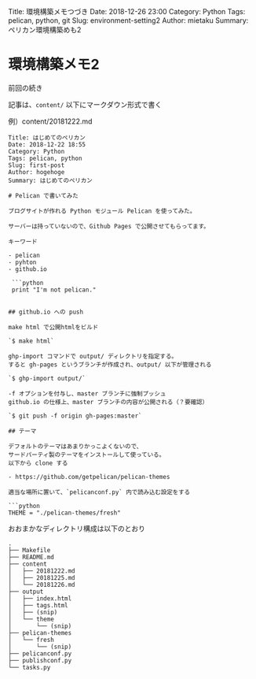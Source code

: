 Title: 環境構築メモつづき
Date: 2018-12-26 23:00
Category: Python
Tags: pelican, python, git
Slug: environment-setting2
Author: mietaku
Summary: ペリカン環境構築めも2

# 環境構築メモ2

前回の続き

記事は、`content/` 以下にマークダウン形式で書く

例）content/20181222.md

```
Title: はじめてのペリカン
Date: 2018-12-22 18:55
Category: Python
Tags: pelican, python
Slug: first-post
Author: hogehoge
Summary: はじめてのペリカン

# Pelican で書いてみた

ブログサイトが作れる Python モジュール Pelican を使ってみた。

サーバーは持っていないので、Github Pages で公開させてもらってます。

キーワード

- pelican
- pyhton
- github.io

 ```python
 print "I'm not pelican."
 ```
```

## github.io への push

make html で公開htmlをビルド

`$ make html`

ghp-import コマンドで output/ ディレクトリを指定する。  
すると gh-pages というブランチが作成され、output/ 以下が管理される

`$ ghp-import output/`

-f オプションを付与し、master ブランチに強制プッシュ  
github.io の仕様上、master ブランチの内容が公開される（？要確認）

`$ git push -f origin gh-pages:master`

## テーマ

デフォルトのテーマはあまりかっこよくないので、  
サードパーティ製のテーマをインストールして使っている。  
以下から clone する

- https://github.com/getpelican/pelican-themes

適当な場所に置いて、`pelicanconf.py` 内で読み込む設定をする

```python
THEME = "./pelican-themes/fresh"
```

おおまかなディレクトリ構成は以下のとおり

```
.
├── Makefile
├── README.md
├── content
│   ├── 20181222.md
│   ├── 20181225.md
│   └── 20181226.md
├── output
│   ├── index.html
│   ├── tags.html
│   ├── (snip)
│   └── theme
│       └── (snip)
├── pelican-themes
│   └── fresh
│       └── (snip)
├── pelicanconf.py
├── publishconf.py
└── tasks.py
```
